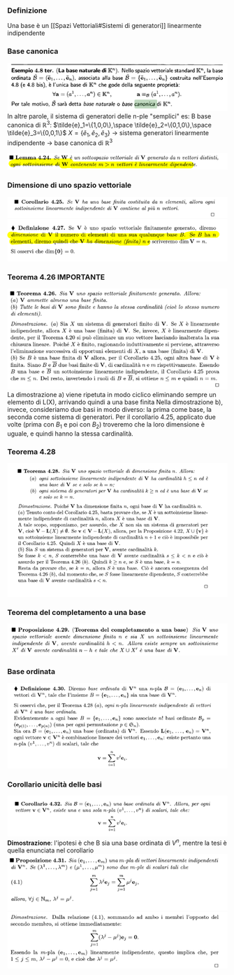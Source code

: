 ### Definizione
Una base è un [[Spazi Vettoriali#Sistemi di generatori]] linearmente indipendente
### Base canonica
![placeholder](./imgs/Pasted_image_20231010154632.png)
In altre parole, il sistema di generatori delle n-ple "semplici"
es: B base canonica di $\mathbb R^3$:
$\tilde{e}_1=\{1,0,0\},\space \tilde{e}_2=\{0,1,0\},\space \tilde{e}_3=\{0,0,1\}$
$X=\{\tilde{e}_1,\tilde{e}_2,\tilde{e}_3\}$ -> sistema generatori linearmente indipendente -> base canonica di $\mathbb R^3$

![placeholder](./imgs/Pasted_image_20231010155631.png)


### Dimensione di uno spazio vettoriale
![placeholder](./imgs/Pasted_image_20231010155714.png)
![placeholder](./imgs/Pasted_image_20231010155750.png)

### Teorema 4.26 IMPORTANTE
![placeholder](./imgs/Pasted_image_20231010160013.png)
La dimostrazione a) viene ripetuta in modo ciclico eliminando sempre un elemento di L(X), arrivando quindi a una base finita
Nella dimostrazione b), invece, consideriamo due basi in modo diverso: la prima come base, la seconda come sistema di generatori. Per il corollario 4.25, applicato due volte (prima con $B_1$ e poi con $B_2$) troveremo che la loro dimensione è uguale, e quindi hanno la stessa cardinalità.

### Teorema 4.28
![placeholder](./imgs/Pasted_image_20231010162657.png)

### Teorema del completamento a una base

![placeholder](./imgs/Pasted_image_20231010162545.png)

### Base ordinata
![placeholder](./imgs/Pasted_image_20231010163038.png)

### Corollario unicità delle basi
![placeholder](./imgs/Pasted_image_20231010164114.png)
**Dimostrazione**:
l'ipotesi è che B sia una base ordinata di $V^n$, mentre la tesi è quella enunciata nel corollario
![placeholder](./imgs/Pasted_image_20231010164339.png)
![placeholder](./imgs/Pasted_image_20231010164352.png)